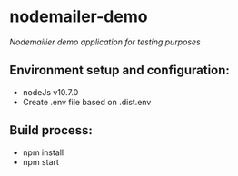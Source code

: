 # nodemailer-demo

*Nodemailier demo application for testing purposes*

## Environment setup and configuration:
- nodeJs v10.7.0
- Create .env file based on .dist.env

## Build process:
- npm install
- npm start
